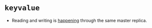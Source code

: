 # `keyvalue`

* Reading and writing is [happening](https://github.com/redis/jedis/issues/3484) through the same master replica.
